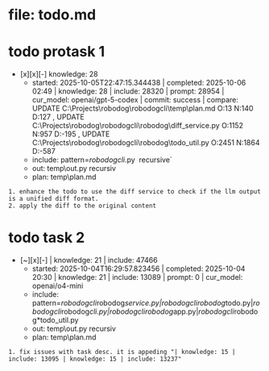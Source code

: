 # file: todo.md


# todo  protask 1
- [x][x][-] knowledge: 28
  - started: 2025-10-05T22:47:15.344438 | completed: 2025-10-06 02:49 | knowledge: 28 | include: 28320 | prompt: 28954 | cur_model: openai/gpt-5-codex | commit: success | compare: UPDATE C:\Projects\robodog\robodogcli\temp\plan.md O:13 N:140 D:127 , UPDATE C:\Projects\robodog\robodogcli\robodog\diff_service.py O:1152 N:957 D:-195 , UPDATE C:\Projects\robodog\robodogcli\robodog\todo_util.py O:2451 N:1864 D:-587 
  - include: pattern=*robodogcli*.py  recursive`
  - out: temp\out.py recursiv 
  - plan: temp\plan.md
```knowledge
1. enhance the todo to use the diff service to check if the llm output is a unified diff format.
2. apply the diff to the original content 
``` 



# todo  task 2
- [~][x][-]  | knowledge: 21 | include: 47466
  - started: 2025-10-04T16:29:57.823456 | completed: 2025-10-04 20:30 | knowledge: 21 | include: 13089 | prompt: 0 | cur_model: openai/o4-mini
  - include: pattern=*robodogcli*robodog*service.py|*robodogcli*robodog*todo.py|*robodogcli*robodog*cli.py|*robodogcli*robodog*app.py|*robodogcli*robodog*todo_util.py 
  - out: temp\out.py recursiv 
  - plan: temp\plan.md
```knowledge
1. fix issues with task desc. it is appeding "| knowledge: 15 | include: 13095 | knowledge: 15 | include: 13237"
``` 